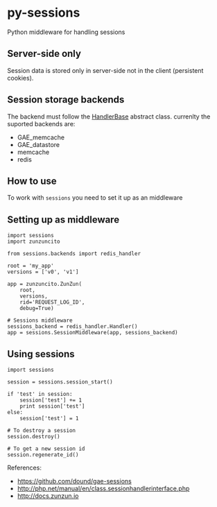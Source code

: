 py-sessions
===========

Python middleware for handling sessions

Server-side only
----------------

Session data is stored only in server-side not in the client (persistent cookies).


Session storage backends
------------------------

The backend must follow the [HandlerBase](https://github.com/nbari/py-sessions/blob/master/sessions/backends/__init__.py) abstract class.
currenlty the suported backends are:

* GAE_memcache
* GAE_datastore
* memcache
* redis



How to use
----------

To work with ``sessions`` you need to set it up as an middleware

Setting up as middleware
------------------------

    import sessions
    import zunzuncito

    from sessions.backends import redis_handler

    root = 'my_app'
    versions = ['v0', 'v1']

    app = zunzuncito.ZunZun(
        root,
        versions,
        rid='REQUEST_LOG_ID',
        debug=True)

    # Sessions middleware
    sessions_backend = redis_handler.Handler()
    app = sessions.SessionMiddleware(app, sessions_backend)

Using sessions
--------------

    import sessions

    session = sessions.session_start()

    if 'test' in session:
        session['test'] += 1
        print session['test']
    else:
        session['test'] = 1

    # To destroy a session
    session.destroy()

    # To get a new session id
    session.regenerate_id()



References:
* https://github.com/dound/gae-sessions
* http://php.net/manual/en/class.sessionhandlerinterface.php
* http://docs.zunzun.io
